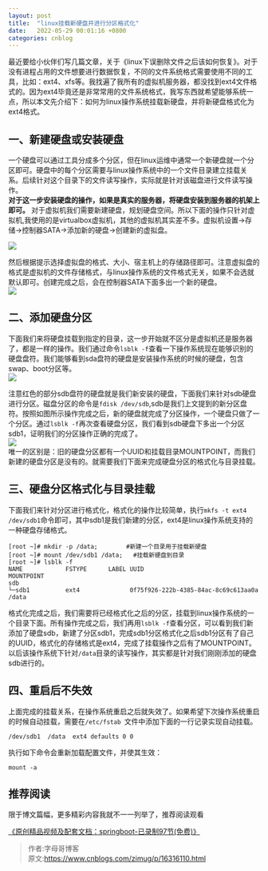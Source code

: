 ```yaml
---
layout: post
title:  "linux挂载新硬盘并进行分区格式化"
date:   2022-05-29 00:01:16 +0800
categories: cnblog
---
```

最近要给小伙伴们写几篇文章，关于《linux下误删除文件之后该如何恢复》。对于没有进程占用的文件想要进行数据恢复，不同的文件系统格式需要使用不同的工具，比如：ext4、xfs等。我找遍了我所有的虚拟机服务器，都没找到ext4文件格式的。因为ext4毕竟还是非常常用的文件系统格式，我写东西就希望能够系统一点，所以本文先介绍下：如何为linux操作系统挂载新硬盘，并将新硬盘格式化为ext4格式。
 
## 一、新建硬盘或安装硬盘
 
一个硬盘可以通过工具分成多个分区，但在linux运维中通常一个新硬盘就一个分区即可。硬盘中的每个分区需要与linux操作系统中的一个文件目录建立挂载关系。后续针对这个目录下的文件读写操作，实际就是针对该磁盘进行文件读写操作。  
 **对于这一步安装硬盘的操作，如果是真实的服务器，将硬盘安装到服务器的机架上即可。** 对于虚拟机我们需要新建硬盘，规划硬盘空间。所以下面的操作只针对虚拟机,我使用的是virtualbox虚拟机，其他的虚拟机其实差不多。虚拟机设置-&gt;存储-&gt;控制器SATA-&gt;添加新的硬盘-&gt;创建新的虚拟盘。
 
![](https://img2022.cnblogs.com/other/1815316/202205/1815316-20220527070350853-1405448491.png)
 
然后根据提示选择虚拟盘的格式、大小、宿主机上的存储路径即可。注意虚拟盘的格式是虚拟机的文件存储格式，与linux操作系统的文件格式无关，如果不会选就默认即可。创建完成之后，会在控制器SATA下面多出一个新的硬盘。  
 ![](https://img2022.cnblogs.com/other/1815316/202205/1815316-20220527070351254-1545587936.png)
 
## 二、添加硬盘分区
 
下面我们来将硬盘挂载到指定的目录，这一步开始就不区分是虚拟机还是服务器了，都是一样的操作。我们通过命令`lsblk -f`查看一下操作系统现在能够识别的硬盘盘符。我们能够看到sda盘符的硬盘是安装操作系统的时候的硬盘，包含swap、boot分区等。  
 ![](https://img2022.cnblogs.com/other/1815316/202205/1815316-20220527070351521-2048647942.png)
 
注意红色的部分sdb盘符的硬盘就是我们新安装的硬盘，下面我们来针对sdb硬盘进行分区。磁盘分区的命令是`fdisk /dev/sdb`,sdb是我们上文提到的新分区盘符。按照如图所示操作完成之后，新的硬盘就完成了分区操作，一个硬盘只做了一个分区。通过`lsblk -f`再次查看硬盘分区，我们看到sdb硬盘下多出一个分区sdb1，证明我们的分区操作正确的完成了。  
 ![](https://img2022.cnblogs.com/other/1815316/202205/1815316-20220527070351862-463966617.png)  
 唯一的区别是：旧的硬盘分区都有一个UUID和挂载目录MOUNTPOINT，而我们新建的硬盘分区是没有的。就需要我们下面来完成硬盘分区的格式化与目录挂载。
 
## 三、硬盘分区格式化与目录挂载
 
下面我们来针对分区进行格式化，格式化的操作比较简单，执行`mkfs -t ext4 /dev/sdb1`命令即可，其中sdb1是我们新建的分区，ext4是linux操作系统支持的一种硬盘存储格式。

    [root ~]# mkdir -p /data;        #新建一个目录用于挂载新硬盘
    [root ~]# mount /dev/sdb1 /data;   #挂载新硬盘到目录
    [root ~]# lsblk -f
    NAME            FSTYPE      LABEL UUID                                   MOUNTPOINT
    sdb                                                                      
    └─sdb1          ext4              0f75f926-222b-4385-84ac-8c69c613aa0a   /data

格式化完成之后，我们需要将已经格式化之后的分区，挂载到linux操作系统的一个目录下面。所有操作完成之后，我们再用`lsblk -f`查看分区，可以看到我们新添加了硬盘sdb，新建了分区sdb1，完成sdb1分区格式化之后sdb1分区有了自己的UUID，格式化的存储格式是ext4，完成了挂载操作之后有了MOUNTPOINT。以后该操作系统下针对`/data`目录的读写操作，其实都是针对我们刚刚添加的硬盘sdb进行的。
 
## 四、重启后不失效
 
上面完成的挂载关系，在操作系统重启之后就失效了。如果希望下次操作系统重启的时候自动挂载，需要在`/etc/fstab `文件中添加下面的一行记录实现自动挂载。

    /dev/sdb1  /data  ext4 defaults 0 0

执行如下命令会重新加载配置文件，并使其生效：

    mount -a

## 推荐阅读
 
限于博文篇幅，更多精彩内容我就不一一列举了，推荐阅读观看
 
[《原创精品视频及配套文档：springboot-已录制97节(免费)》](https://mp.weixin.qq.com/mp/appmsgalbum?__biz=MzU0NDU5MTk1MQ==&amp;action=getalbum&amp;album_id=1562400735496060930#wechat_redirect)
> 作者:字母哥博客  
> 原文:https://www.cnblogs.com/zimug/p/16316110.html  
